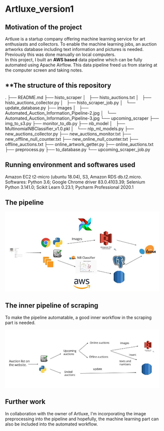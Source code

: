 # Artluxe_version1

## Motivation of the project
Artluxe is a startup company offering machine learning service for art enthusiasts and collectors. To enable the machine learning jobs, an auction artworks database including text information and pictures is needed. Previously this was done manually on local computers. \
In this project, I built an **AWS based** data pipeline which can be fully automated using Apache Airflow. This data pipeline freed us from staring at the computer screen and taking notes. 

## **The structure of this repository
.
├── README.md
├── histo_scraper
│   ├── histo_auctions.txt
│   ├── histo_auctions_collector.py
│   ├── histo_scraper_job.py
│   └── update_database.py
├── images
│   ├── Automated_Auction_Information_Pipeline-2.jpg
│   └── Automated_Auction_Information_Pipeline-3.jpg
└── upcoming_scraper
    ├── img_to_s3.py
    ├── monitor_to_db.py
    ├── nb_model
    │   ├── MultinomialNBClassifier_v1.0.pkl
    │   └── nlp_ml_models.py
    ├── new_auctions_collector.py
    ├── new_auctions_monitor.txt
    ├── new_offline_null_counter.txt
    ├── new_online_null_counter.txt
    ├── offline_auctions.txt
    ├── online_artwork_getter.py
    ├── online_auctions.txt
    ├── preprocess.py
    ├── to_database.py
    └── upcoming_scraper_job.py


## Running environment and softwares used
Amazon EC2 t2-micro (ubuntu 18.04), S3, Amazon RDS db.t2.micro.\
Softwares: Python 3.6; Google Chrome driver 83.0.4103.39; Selenium Python 3.141.0; Scikit Learn 0.23.1; Pycharm Professional 2020.1

## The pipeline

![Alt text](/images/Automated_Auction_Information_Pipeline-2.jpg?raw=true "Optional Title")


## The inner pipeline of scraping 
To make the pipeline automatable, a good inner workflow in the scraping part is needed. 

![Alt text](/images/Automated_Auction_Information_Pipeline-3.jpg?raw=true "Optional Title")

## Further work
In collaboration with the owner of Artluxe, I'm incorporating the image preprocessing into the pipeline and hopefully, the machine learning part can also be included into the automated workflow.
